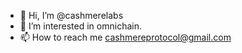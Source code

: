 - 👋 Hi, I’m @cashmerelabs
- 👀 I’m interested in omnichain.
- 📫 How to reach me cashmereprotocol@gmail.com
